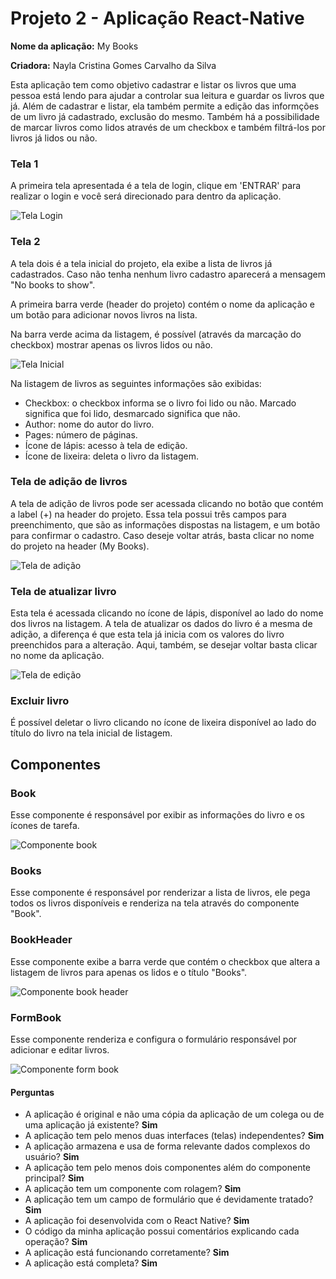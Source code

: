 # Projeto 2 - Aplicação React-Native

**Nome da aplicação:** My Books

**Criadora:** Nayla Cristina Gomes Carvalho da Silva

Esta aplicação tem como objetivo cadastrar e listar os livros que uma pessoa está lendo para ajudar a controlar sua leitura e guardar os livros que já. Além de cadastrar e listar, ela também permite a edição das informções de um livro já cadastrado, exclusão do mesmo. Também há a possibilidade de marcar livros como lidos através de um checkbox e também filtrá-los por livros já lidos ou não.

### Tela 1

A primeira tela apresentada é a tela de login, clique em 'ENTRAR' para realizar o login e você será direcionado para dentro da aplicação.

![Tela Login](/assets/readme-imgs/tela-login.png)

### Tela 2

A tela dois é a tela inicial do projeto, ela exibe a lista de livros já cadastrados. Caso não tenha nenhum livro cadastro aparecerá a mensagem "No books to show". 

A primeira barra verde (header do projeto) contém o nome da aplicação e um botão para adicionar novos livros na lista.

Na barra verde acima da listagem, é possível (através da marcação do checkbox) mostrar apenas os livros lidos ou não.

![Tela Inicial](/assets/readme-imgs/tela-inicial-livro-cadastrado.jpeg)

Na listagem de livros as seguintes informações são exibidas:
- Checkbox: o checkbox informa se o livro foi lido ou não. Marcado significa que foi lido, desmarcado significa que não.
- Author: nome do autor do livro.
- Pages: número de páginas.
- Ícone de lápis: acesso à tela de edição.
- Ícone de lixeira: deleta o livro da listagem.

### Tela de adição de livros

A tela de adição de livros pode ser acessada clicando no botão que contém a label (+) na header do projeto. Essa tela possui três campos para preenchimento, que são as informações dispostas na listagem, e um botão para confirmar o cadastro. Caso deseje voltar atrás, basta clicar no nome do projeto na header (My Books).

![Tela de adição](/assets/readme-imgs/tela-add-book.jpeg)

### Tela de atualizar livro

Esta tela é acessada clicando no ícone de lápis, disponível ao lado do nome dos livros na listagem. A tela de atualizar os dados do livro é a mesma de adição, a diferença é que esta tela já inicia com os valores do livro preenchidos para a alteração. Aqui, também, se desejar voltar basta clicar no nome da aplicação.

![Tela de edição](/assets/readme-imgs/tela-update-book.jpeg)

### Excluir livro
É possível deletar o livro clicando no ícone de lixeira disponível ao lado do título do livro na tela inicial de listagem.

## Componentes
### Book
Esse componente é responsável por exibir as informações do livro e os ícones de tarefa.

![Componente book](/assets/readme-imgs/componente-book.png)

### Books
Esse componente é responsável por renderizar a lista de livros, ele pega todos os livros disponíveis e renderiza na tela através do componente "Book".

### BookHeader
Esse componente exibe a barra verde que contém o checkbox que altera a listagem de livros para apenas os lidos e o título "Books".

![Componente book header](/assets/readme-imgs/componente-header-book.png)

### FormBook
Esse componente renderiza e configura o formulário responsável por adicionar e editar livros.

![Componente form book](/assets/readme-imgs/componente-form-book.png)

#### Perguntas
- A aplicação é original e não uma cópia da aplicação de um colega ou de uma aplicação já existente?
**Sim**
- A aplicação tem pelo menos duas interfaces (telas) independentes?
**Sim**
- A aplicação armazena e usa de forma relevante dados complexos do usuário?
**Sim**
- A aplicação tem pelo menos dois componentes além do componente principal?
**Sim**
- A aplicação tem um componente com rolagem?
**Sim**
- A aplicação tem um campo de formulário que é devidamente tratado?
**Sim**
- A aplicação foi desenvolvida com o React Native?
**Sim**
- O código da minha aplicação possui comentários explicando cada operação?
**Sim**
- A aplicação está funcionando corretamente?
**Sim**
- A aplicação está completa?
**Sim**